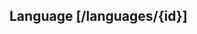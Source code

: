 ## Language [/languages/{id}]
<!-- include(get_languages.md) -->
<!-- include(get_a_language.md) -->
<!-- include(get_active_and_archived_languages.md) -->